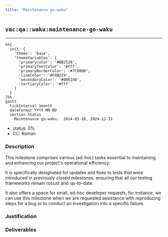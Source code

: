 ```yaml
---
title: "Maintenance go-waku"
---
```

## `vac:qa::waku:maintenance-go-waku`
---

```mermaid
%%{ 
  init: { 
    'theme': 'base', 
    'themeVariables': { 
      'primaryColor': '#BB2528', 
      'primaryTextColor': '#fff', 
      'primaryBorderColor': '#7C0000', 
      'lineColor': '#F8B229', 
      'secondaryColor': '#006100', 
      'tertiaryColor': '#fff' 
    } 
  } 
}%%
gantt
  tickInterval 1month
  dateFormat YYYY-MM-DD 
  section Status
    Maintenance go-waku:  2024-03-18, 2024-12-31
```

- status: 0%
- CC: Roman

### Description

This milestone comprises various (ad-hoc) tasks essential to maintaining and enhancing our project's operational efficiency. 

It is specifically designated for updates and fixes to tests that were introduced in previously closed milestones, ensuring that all our testing frameworks remain robust and up-to-date. 

It also offers a space for small, ad-hoc developer requests, for instance, we can use this milestone when we are requested assistance with reproducing steps for a bug or to conduct an investigation into a specific failure.

### Justification


### Deliverables
